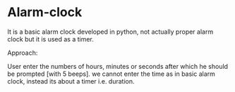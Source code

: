 # Alarm-clock

It is a basic alarm clock developed in python, not actually proper alarm clock but it is used as a timer.

Approach:

User enter the numbers of hours, minutes or seconds after which he should be prompted [with 5 beeps].
we cannot enter the time as in basic alarm clock, instead its about a timer i.e. duration.
